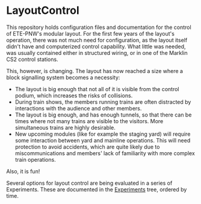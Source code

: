 # LayoutControl

This repository holds configuration files and documentation for the control of ETE-PNW's modular layout. For the first few years of the layout's operation, there was not much need for configuration, as the layout itself didn't have and computerized control capability. What little was needed, was usually contained either in structured wiring, or in one of the Marklin CS2 control stations.

This, however, is changing. The layout has now reached a size where a block signalling system becomes a necessity:

* The layout is big enough that not all of it is visible from the control podium, which increases the risks of collisions.
* During train shows, the members running trains are often distracted by interactions with the audience and other members.
* The layout is big enough, and has enough tunnels, so that there can be times where not many trains are visible to the visitors. More simultaneous trains are highly desirable.
* New upcoming modules (like for example the staging yard) will require some interaction between yard and mainline operations. This will need protection to avoid accidents, which are quite likely due to miscommunications and members' lack of familiarity with more complex train operations.

Also, it is fun!

Several options for layout control are being evaluated in a series of Experiments. These are documented in the [Experiments](Experiments) tree, ordered by time. 
